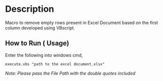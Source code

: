 # Description
Macro to remove empty rows present in Excel Document based on the first column developed using VBscript.

## How to Run ( Usage)

Enter the following into windows cmd,

```
execute.vbs "path to the excel document.xlsx"
```
_Note: Please pass the File Path with the double quotes included_